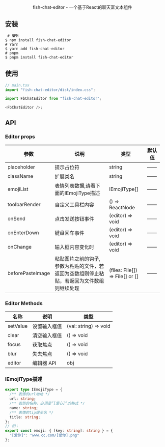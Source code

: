<!--shell
 * @Date: 2023-12-30 11:43:31
 * @Description: Modify here please
-->

<p align="center">fish-chat-editor - 一个基于React的聊天富文本组件</p>

## 安装

```shell
 # NPM
$ npm install fish-chat-editor
# Yarn
$ yarn add fish-chat-editor
# pnpm
$ pnpm install fish-chat-editor
```

## 使用

```js
// main.tsx
import "fish-chat-editor/dist/index.css";
```

```js
import FbChatEditor from "fish-chat-editor";

<FbChatEditor />;
```

## API

### Editor props

| 参数             | 说明                                                                                       | 类型                            | 默认值 |
| ---------------- | ------------------------------------------------------------------------------------------ | ------------------------------- | ------ |
| placeholder      | 提示占位符                                                                                 | string                          | ——     |
| className        | 扩展类名                                                                                   | string                          | ——     |
| emojiList        | 表情列表数据,请看下面的IEmojiType描述                                                      | IEmojiType[]                    | ——     |
| toolbarRender    | 自定义工具栏内容                                                                           | () => ReactNode                 | ——     |
| onSend           | 点击发送按钮事件                                                                           | (editor) => void                | ——     |
| onEnterDown      | 键盘回车事件                                                                               | (editor) => void                | ——     |
| onChange         | 输入框内容变化时                                                                           | (editor) => void                | ——     |
| beforePasteImage | 粘贴图片之前的钩子, 参数为粘贴的文件，若返回为空数组则停止粘贴，若返回为文件数组则继续处理 | (files: File[]) => File[] or [] | ——     |

### Editor Methods

| 名称     | 说明         | 类型                  |
| -------- | ------------ | --------------------- |
| setValue | 设置输入框值 | (val: string) => void |
| clear    | 清空输入框值 | () => void            |
| focus    | 获取焦点     | () => void            |
| blur     | 失去焦点     | () => void            |
| editor   | 编辑器 API   | obj                   |

### IEmojiType描述

```ts
export type IEmojiType = {
  /** 表情的url地址 */
  url: string;
  /** 表情的名称，必须是“[爱心]”的格式 */
  name: string;
  /** 表情的tip提示名 */
  title: string;
};
// 如：
export const emoji: { [key: string]: string } = {
  "[爱你]": "www.cc.com/[爱你].png"
};
```
